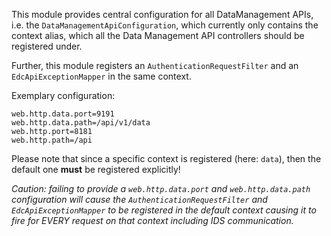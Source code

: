 This module provides central configuration for all DataManagement APIs, i.e. the `DataManagementApiConfiguration`, which
currently only contains the context alias, which all the Data Management API controllers should be registered under.

Further, this module registers an `AuthenticationRequestFilter` and an `EdcApiExceptionMapper` in the same context.

Exemplary configuration:

```properties
web.http.data.port=9191
web.http.data.path=/api/v1/data
web.http.port=8181
web.http.path=/api
```

Please note that since a specific context is registered (here: `data`), then the default one **must** be registered
explicitly!

_Caution: failing to provide a `web.http.data.port` and `web.http.data.path` configuration will cause
the `AuthenticationRequestFilter` and `EdcApiExceptionMapper` to be registered in the _default_ context causing it to
fire for EVERY request on that context including IDS communication._